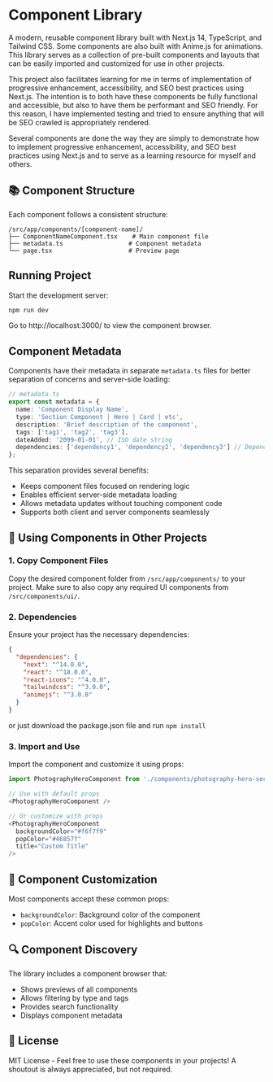 # Component Library

A modern, reusable component library built with Next.js 14, TypeScript, and Tailwind CSS. Some components are also built with Anime.js for animations. This library serves as a collection of pre-built components and layouts that can be easily imported and customized for use in other projects.

This project also facilitates learning for me in terms of implementation of progressive enhancement, accessibility, and SEO best practices using Next.js. The intention is to both have these components be fully functional and accessible, but also to have them be performant and SEO friendly. For this reason, I have implemented testing and tried to ensure anything that will be SEO crawled is appropriately rendered.

Several components are done the way they are simply to demonstrate how to implement progressive enhancement, accessibility, and SEO best practices using Next.js and to serve as a learning resource for myself and others.

## 📚 Component Structure

Each component follows a consistent structure:

```
/src/app/components/[component-name]/
├── ComponentNameComponent.tsx    # Main component file
├── metadata.ts                  # Component metadata
└── page.tsx                     # Preview page
```

## Running Project

Start the development server:
```bash
npm run dev
```
Go to http://localhost:3000/ to view the component browser.

## Component Metadata

Components have their metadata in separate `metadata.ts` files for better separation of concerns and server-side loading:

```typescript
// metadata.ts
export const metadata = {
  name: 'Component Display Name',
  type: 'Section Component | Hero | Card | etc',
  description: 'Brief description of the component',
  tags: ['tag1', 'tag2', 'tag3'],
  dateAdded: '2099-01-01', // ISO date string
  dependencies: ['dependency1', 'dependency2', 'dependency3'] // Dependencies required in addition to next.js, react, tailwindcss
};
```

This separation provides several benefits:
- Keeps component files focused on rendering logic
- Enables efficient server-side metadata loading
- Allows metadata updates without touching component code
- Supports both client and server components seamlessly

## 🚀 Using Components in Other Projects

### 1. Copy Component Files
Copy the desired component folder from `/src/app/components/` to your project. Make sure to also copy any required UI components from `/src/components/ui/`.

### 2. Dependencies
Ensure your project has the necessary dependencies:

```json
{
  "dependencies": {
    "next": "^14.0.0",
    "react": "^18.0.0",
    "react-icons": "^4.0.0",
    "tailwindcss": "^3.0.0",
    "animejs": "^3.0.0"
  }
}
```

or just download the package.json file and run `npm install`

### 3. Import and Use
Import the component and customize it using props:

```typescript
import PhotographyHeroComponent from './components/photography-hero-section/PhotographyHeroComponent';

// Use with default props
<PhotographyHeroComponent />

// Or customize with props
<PhotographyHeroComponent 
  backgroundColor="#f6f7f9"
  popColor="#46857f"
  title="Custom Title"
/>
```

## 🎨 Component Customization

Most components accept these common props:
- `backgroundColor`: Background color of the component
- `popColor`: Accent color used for highlights and buttons

## 🔍 Component Discovery

The library includes a component browser that:
- Shows previews of all components
- Allows filtering by type and tags
- Provides search functionality
- Displays component metadata

## 📝 License

MIT License - Feel free to use these components in your projects! A shoutout is always appreciated, but not required.